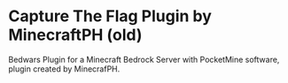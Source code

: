 # Capture The Flag Plugin by MinecraftPH (old)
Bedwars Plugin for a Minecraft Bedrock Server with PocketMine software, plugin created by MinecrafPH.
